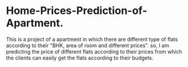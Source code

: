 # Home-Prices-Prediction-of-Apartment.
This is a project of a apartment in which there are different type of flats according to their "BHK, area of room and different prices". so, I am predicting the price of different flats according to their prices from which the clients can easily get the flats according to their budgets. 
